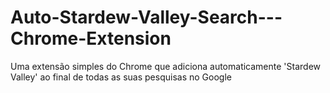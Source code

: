 # Auto-Stardew-Valley-Search---Chrome-Extension
Uma extensão simples do Chrome que adiciona automaticamente 'Stardew Valley' ao final de todas as suas pesquisas no Google
